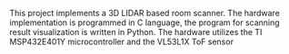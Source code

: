 This project implements a 3D LIDAR based room scanner. The hardware implementation is programmed in C language, the program for scanning result visualization is written in Python. The hardware utilizes the TI MSP432E401Y microcontroller and the VL53L1X ToF sensor
